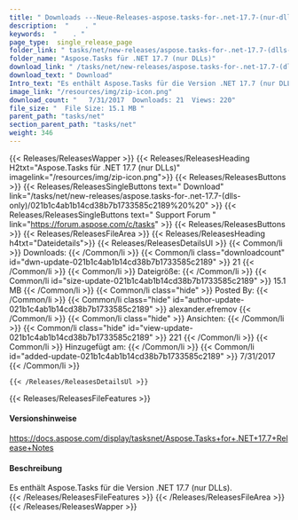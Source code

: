 ```yaml
---
title: " Downloads ---Neue-Releases-aspose.tasks-for-.net-17.7-(nur-dlls) . "
description:  "    . " 
keywords:  "    . " 
page_type:  single_release_page
folder_link: " tasks/net/new-releases/aspose.tasks-for-.net-17.7-(dlls-only)/"
folder_name: "Aspose.Tasks für .NET 17.7 (nur DLLs)"
download_link: " /tasks/net/new-releases/aspose.tasks-for-.net-17.7-(dlls-only)/021b1c4ab1b14cd38b7b1733585c2189"
download_text: " Download"
Intro_text: "Es enthält Aspose.Tasks für die Version .NET 17.7 (nur DLLs)."
image_link: "/resources/img/zip-icon.png"
download_count: "   7/31/2017  Downloads: 21  Views: 220"
file_size: "  File Size: 15.1 MB "
parent_path: "tasks/net"
section_parent_path: "tasks/net"
weight: 346
---
```


{{< Releases/ReleasesWapper >}}
  {{< Releases/ReleasesHeading H2txt="Aspose.Tasks für .NET 17.7 (nur DLLs)" imagelink="/resources/img/zip-icon.png">}}
  {{< Releases/ReleasesButtons >}}
    {{< Releases/ReleasesSingleButtons text=" Download" link="/tasks/net/new-releases/aspose.tasks-for-.net-17.7-(dlls-only)/021b1c4ab1b14cd38b7b1733585c2189%20%20" >}}
    {{< Releases/ReleasesSingleButtons text=" Support Forum " link="https://forum.aspose.com/c/tasks" >}}
  {{< Releases/ReleasesButtons >}}
  {{< Releases/ReleasesFileArea >}}
    {{< Releases/ReleasesHeading h4txt="Dateidetails">}}
    {{< Releases/ReleasesDetailsUl >}}
            {{< Common/li >}} Downloads: {{< /Common/li >}}
      {{< Common/li class="downloadcount" id="dwn-update-021b1c4ab1b14cd38b7b1733585c2189" >}} 21 {{< /Common/li >}}
      {{< Common/li >}} Dateigröße: {{< /Common/li >}}
      {{< Common/li id="size-update-021b1c4ab1b14cd38b7b1733585c2189" >}} 15.1 MB {{< /Common/li >}} 
      {{< Common/li  class="hide" >}} Posted By: {{< /Common/li >}} 
      {{< Common/li class="hide" id="author-update-021b1c4ab1b14cd38b7b1733585c2189" >}} alexander.efremov {{< /Common/li >}}
      {{< Common/li class="hide" >}} Ansichten: {{< /Common/li >}}
      {{< Common/li class="hide" id="view-update-021b1c4ab1b14cd38b7b1733585c2189" >}} 221 {{< /Common/li >}}
      {{< Common/li >}} Hinzugefügt am: {{< /Common/li >}}
      {{< Common/li id="added-update-021b1c4ab1b14cd38b7b1733585c2189" >}} 7/31/2017 {{< /Common/li >}} 

    {{< /Releases/ReleasesDetailsUl >}}

  {{< Releases/ReleasesFileFeatures >}}
      <h4>Versionshinweise</h4><div> <a href="https://docs.aspose.com/display/tasksnet/Aspose.Tasks+for+.NET+17.7+Release+Notes">https://docs.aspose.com/display/tasksnet/Aspose.Tasks+for+.NET+17.7+Release+Notes</a></div><h4> Beschreibung</h4><div class="HTMLDescription"> Es enthält Aspose.Tasks für die Version .NET 17.7 (nur DLLs).</div>
  {{< /Releases/ReleasesFileFeatures >}}
 {{< /Releases/ReleasesFileArea >}}
{{< /Releases/ReleasesWapper >}}



